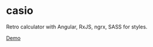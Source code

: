# casio

Retro calculator with Angular, RxJS, ngrx, SASS for styles.

[Demo](https://cyxapb1280.github.io/casio/index.html)
